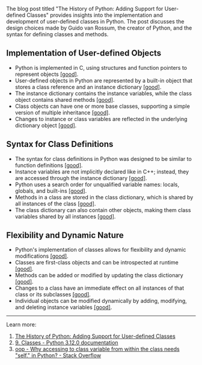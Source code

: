 



The blog post titled "The History of Python: Adding Support for User-defined Classes" provides insights into the implementation and development of user-defined classes in Python. The post discusses the design choices made by Guido van Rossum, the creator of Python, and the syntax for defining classes and methods.

## Implementation of User-defined Objects

- Python is implemented in C, using structures and function pointers to represent objects [[good]](http://python-history.blogspot.com/2009/02/adding-support-for-user-defined-classes.html).
- User-defined objects in Python are represented by a built-in object that stores a class reference and an instance dictionary [[good]](http://python-history.blogspot.com/2009/02/adding-support-for-user-defined-classes.html).
- The instance dictionary contains the instance variables, while the class object contains shared methods [[good]](http://python-history.blogspot.com/2009/02/adding-support-for-user-defined-classes.html).
- Class objects can have one or more base classes, supporting a simple version of multiple inheritance [[good]](http://python-history.blogspot.com/2009/02/adding-support-for-user-defined-classes.html).
- Changes to instance or class variables are reflected in the underlying dictionary object [[good]](http://python-history.blogspot.com/2009/02/adding-support-for-user-defined-classes.html).

## Syntax for Class Definitions

- The syntax for class definitions in Python was designed to be similar to function definitions [[good]](http://python-history.blogspot.com/2009/02/adding-support-for-user-defined-classes.html).
- Instance variables are not implicitly declared like in C++; instead, they are accessed through the instance dictionary [[good]](http://python-history.blogspot.com/2009/02/adding-support-for-user-defined-classes.html).
- Python uses a search order for unqualified variable names: locals, globals, and built-ins [[good]](http://python-history.blogspot.com/2009/02/adding-support-for-user-defined-classes.html).
- Methods in a class are stored in the class dictionary, which is shared by all instances of the class [[good]](http://python-history.blogspot.com/2009/02/adding-support-for-user-defined-classes.html).
- The class dictionary can also contain other objects, making them class variables shared by all instances [[good]](http://python-history.blogspot.com/2009/02/adding-support-for-user-defined-classes.html).

## Flexibility and Dynamic Nature

- Python's implementation of classes allows for flexibility and dynamic modifications [[good]](http://python-history.blogspot.com/2009/02/adding-support-for-user-defined-classes.html).
- Classes are first-class objects and can be introspected at runtime [[good]](http://python-history.blogspot.com/2009/02/adding-support-for-user-defined-classes.html).
- Methods can be added or modified by updating the class dictionary [[good]](http://python-history.blogspot.com/2009/02/adding-support-for-user-defined-classes.html).
- Changes to a class have an immediate effect on all instances of that class or its subclasses [[good]](http://python-history.blogspot.com/2009/02/adding-support-for-user-defined-classes.html).
- Individual objects can be modified dynamically by adding, modifying, and deleting instance variables [[good]](http://python-history.blogspot.com/2009/02/adding-support-for-user-defined-classes.html).

---

Learn more:

1. [The History of Python: Adding Support for User-defined Classes](http://python-history.blogspot.com/2009/02/adding-support-for-user-defined-classes.html)
2. [9. Classes - Python 3.12.0 documentation](https://docs.python.org/3/tutorial/classes.html)
3. [oop - Why accessing to class variable from within the class needs "self." in Python? - Stack Overflow](https://stackoverflow.com/questions/13652006/why-accessing-to-class-variable-from-within-the-class-needs-self-in-python)
